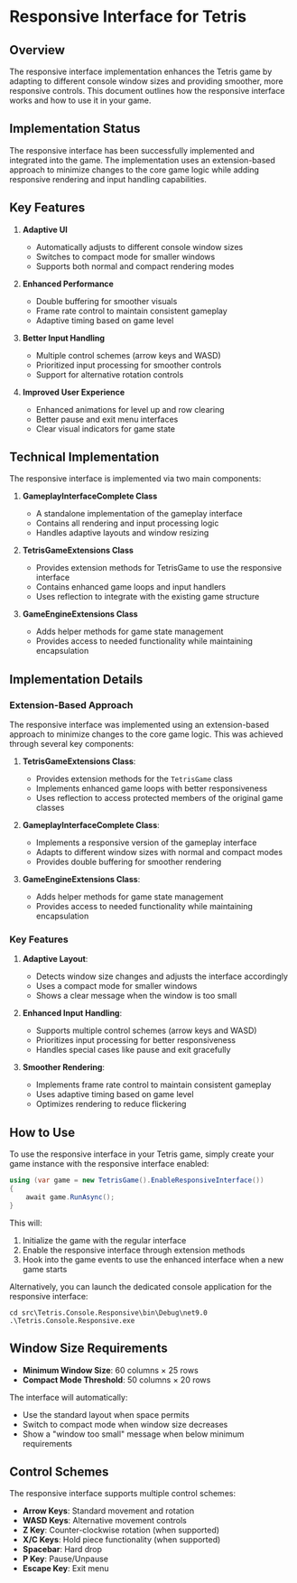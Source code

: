 # Responsive Interface for Tetris

## Overview

The responsive interface implementation enhances the Tetris game by adapting to different console window sizes and providing smoother, more responsive controls. This document outlines how the responsive interface works and how to use it in your game.

## Implementation Status

The responsive interface has been successfully implemented and integrated into the game. The implementation uses an extension-based approach to minimize changes to the core game logic while adding responsive rendering and input handling capabilities.

## Key Features

1. **Adaptive UI**
   - Automatically adjusts to different console window sizes
   - Switches to compact mode for smaller windows
   - Supports both normal and compact rendering modes

2. **Enhanced Performance**
   - Double buffering for smoother visuals
   - Frame rate control to maintain consistent gameplay
   - Adaptive timing based on game level

3. **Better Input Handling**
   - Multiple control schemes (arrow keys and WASD)
   - Prioritized input processing for smoother controls
   - Support for alternative rotation controls

4. **Improved User Experience**
   - Enhanced animations for level up and row clearing
   - Better pause and exit menu interfaces
   - Clear visual indicators for game state

## Technical Implementation

The responsive interface is implemented via two main components:

1. **GameplayInterfaceComplete Class**
   - A standalone implementation of the gameplay interface
   - Contains all rendering and input processing logic
   - Handles adaptive layouts and window resizing

2. **TetrisGameExtensions Class**
   - Provides extension methods for TetrisGame to use the responsive interface
   - Contains enhanced game loops and input handlers
   - Uses reflection to integrate with the existing game structure

3. **GameEngineExtensions Class**
   - Adds helper methods for game state management
   - Provides access to needed functionality while maintaining encapsulation

## Implementation Details

### Extension-Based Approach

The responsive interface was implemented using an extension-based approach to minimize changes to the core game logic. This was achieved through several key components:

1. **TetrisGameExtensions Class**: 
   - Provides extension methods for the `TetrisGame` class
   - Implements enhanced game loops with better responsiveness
   - Uses reflection to access protected members of the original game classes

2. **GameplayInterfaceComplete Class**:
   - Implements a responsive version of the gameplay interface
   - Adapts to different window sizes with normal and compact modes
   - Provides double buffering for smoother rendering

3. **GameEngineExtensions Class**:
   - Adds helper methods for game state management
   - Provides access to needed functionality while maintaining encapsulation

### Key Features

1. **Adaptive Layout**:
   - Detects window size changes and adjusts the interface accordingly
   - Uses a compact mode for smaller windows
   - Shows a clear message when the window is too small

2. **Enhanced Input Handling**:
   - Supports multiple control schemes (arrow keys and WASD)
   - Prioritizes input processing for better responsiveness
   - Handles special cases like pause and exit gracefully

3. **Smoother Rendering**:
   - Implements frame rate control to maintain consistent gameplay
   - Uses adaptive timing based on game level
   - Optimizes rendering to reduce flickering

## How to Use

To use the responsive interface in your Tetris game, simply create your game instance with the responsive interface enabled:

```csharp
using (var game = new TetrisGame().EnableResponsiveInterface())
{
    await game.RunAsync();
}
```

This will:
1. Initialize the game with the regular interface
2. Enable the responsive interface through extension methods
3. Hook into the game events to use the enhanced interface when a new game starts

Alternatively, you can launch the dedicated console application for the responsive interface:

```
cd src\Tetris.Console.Responsive\bin\Debug\net9.0
.\Tetris.Console.Responsive.exe
```

## Window Size Requirements

- **Minimum Window Size**: 60 columns × 25 rows
- **Compact Mode Threshold**: 50 columns × 20 rows

The interface will automatically:
- Use the standard layout when space permits
- Switch to compact mode when window size decreases
- Show a "window too small" message when below minimum requirements

## Control Schemes

The responsive interface supports multiple control schemes:

- **Arrow Keys**: Standard movement and rotation
- **WASD Keys**: Alternative movement controls
- **Z Key**: Counter-clockwise rotation (when supported)
- **X/C Keys**: Hold piece functionality (when supported)
- **Spacebar**: Hard drop
- **P Key**: Pause/Unpause
- **Escape Key**: Exit menu
